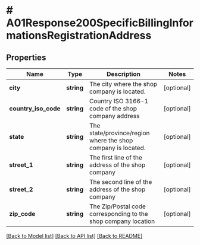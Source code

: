 # # A01Response200SpecificBillingInformationsRegistrationAddress

## Properties

Name | Type | Description | Notes
------------ | ------------- | ------------- | -------------
**city** | **string** | The city where the shop company is located. | [optional]
**country_iso_code** | **string** | Country ISO 3166-1 code of the shop company address | [optional]
**state** | **string** | The state/province/region where the shop company is located. | [optional]
**street_1** | **string** | The first line of the address of the shop company | [optional]
**street_2** | **string** | The second line of the address of the shop company | [optional]
**zip_code** | **string** | The Zip/Postal code corresponding to the shop company location | [optional]

[[Back to Model list]](../../README.md#models) [[Back to API list]](../../README.md#endpoints) [[Back to README]](../../README.md)
